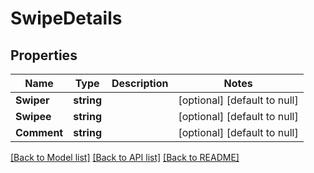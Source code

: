 # SwipeDetails

## Properties
Name | Type | Description | Notes
------------ | ------------- | ------------- | -------------
**Swiper** | **string** |  | [optional] [default to null]
**Swipee** | **string** |  | [optional] [default to null]
**Comment** | **string** |  | [optional] [default to null]

[[Back to Model list]](../README.md#documentation-for-models) [[Back to API list]](../README.md#documentation-for-api-endpoints) [[Back to README]](../README.md)

